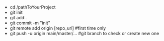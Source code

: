 - cd /pathToYourProject
- git init
- git add .
- git commit -m "init"
- git remote add origin [repo_url]      #first time only
- git push -u origin main/master/... #git branch to check or create new one 
